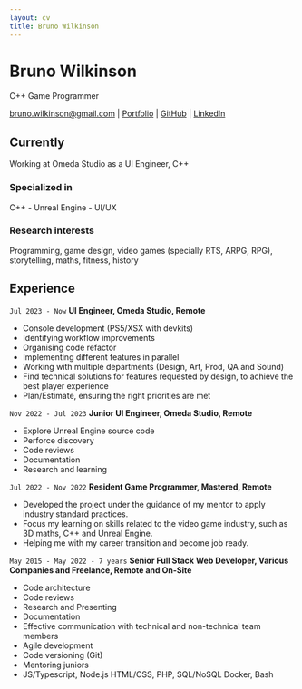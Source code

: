 ```yaml
---
layout: cv
title: Bruno Wilkinson
---
```

# Bruno Wilkinson
C++ Game Programmer

<div id="webaddress">
<a href="bruno.wilkinson@gmail.com">bruno.wilkinson@gmail.com</a>
| <a href="https://brunowilkinson.itch.io/">Portfolio</a>
| <a href="https://github.com/BrunoWilkinson">GitHub</a>
| <a href="https://www.linkedin.com/in/brunowilkinson/">LinkedIn</a>
</div>

## Currently

Working at Omeda Studio as a UI Engineer, C++

### Specialized in

C++ - Unreal Engine - UI/UX

### Research interests

Programming, game design, video games (specially RTS, ARPG, RPG), storytelling, maths, fitness, history

## Experience

`Jul 2023 - Now`
**UI Engineer, Omeda Studio, Remote**

- Console development (PS5/XSX with devkits)
- Identifying workflow improvements
- Organising code refactor
- Implementing different features in parallel
- Working with multiple departments (Design, Art, Prod, QA and Sound)
- Find technical solutions for features requested by design, to achieve the best player experience
- Plan/Estimate, ensuring the right priorities are met

`Nov 2022 - Jul 2023`
**Junior UI Engineer, Omeda Studio, Remote**

- Explore Unreal Engine source code
- Perforce discovery
- Code reviews
- Documentation
- Research and learning

`Jul 2022 - Nov 2022`
**Resident Game Programmer, Mastered, Remote**

- Developed the project under the guidance of my mentor to apply industry standard practices.
- Focus my learning on skills related to the video game industry, such as 3D maths, C++ and Unreal Engine.
- Helping me with my career transition and become job ready.

`May 2015 - May 2022 - 7 years`
**Senior Full Stack Web Developer, Various Companies and Freelance, Remote and On-Site**

- Code architecture
- Code reviews
- Research and Presenting
- Documentation
- Effective communication with technical and non-technical team members
- Agile development
- Code versioning (Git)
- Mentoring juniors
- JS/Typescript, Node.js HTML/CSS, PHP, SQL/NoSQL Docker, Bash

<!-- ### Footer

Last updated: Jan 2025 -->
